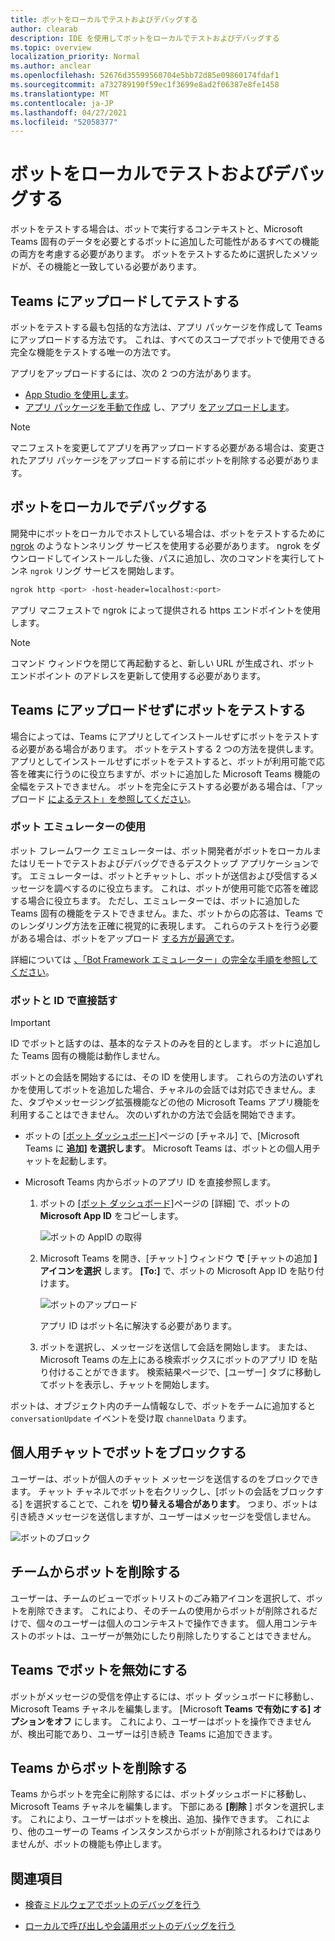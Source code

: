 ```yaml
---
title: ボットをローカルでテストおよびデバッグする
author: clearab
description: IDE を使用してボットをローカルでテストおよびデバッグする
ms.topic: overview
localization_priority: Normal
ms.author: anclear
ms.openlocfilehash: 52676d35599560704e5bb72d85e09860174fdaf1
ms.sourcegitcommit: a732789190f59ec1f3699e8ad2f06387e8fe1458
ms.translationtype: MT
ms.contentlocale: ja-JP
ms.lasthandoff: 04/27/2021
ms.locfileid: "52058377"
---
```

# <a name="test-and-debug-your-bot-locally"></a>ボットをローカルでテストおよびデバッグする

ボットをテストする場合は、ボットで実行するコンテキストと、Microsoft Teams 固有のデータを必要とするボットに追加した可能性があるすべての機能の両方を考慮する必要があります。 ボットをテストするために選択したメソッドが、その機能と一致している必要があります。

## <a name="test-by-uploading-to-teams"></a>Teams にアップロードしてテストする

ボットをテストする最も包括的な方法は、アプリ パッケージを作成して Teams にアップロードする方法です。 これは、すべてのスコープでボットで使用できる完全な機能をテストする唯一の方法です。

アプリをアップロードするには、次の 2 つの方法があります。
* [App Studio を使用します](~/concepts/build-and-test/app-studio-overview.md)。
* [アプリ パッケージを手動で作成](~/concepts/build-and-test/apps-package.md) し、アプリ [をアップロードします](~/concepts/deploy-and-publish/apps-upload.md)。

> [!NOTE]
> マニフェストを変更してアプリを再アップロードする必要がある場合は、変更された[](#delete-a-bot-from-teams)アプリ パッケージをアップロードする前にボットを削除する必要があります。

## <a name="debug-your-bot-locally"></a>ボットをローカルでデバッグする

開発中にボットをローカルでホストしている場合は、ボットをテストするために [ngrok](https://ngrok.com/) のようなトンネリング サービスを使用する必要があります。 ngrok をダウンロードしてインストールした後、パスに追加し、次のコマンドを実行してトンネ `ngrok` リング サービスを開始します。

```bash
ngrok http <port> -host-header=localhost:<port>
```

アプリ マニフェストで ngrok によって提供される https エンドポイントを使用します。 

> [!NOTE]
> コマンド ウィンドウを閉じて再起動すると、新しい URL が生成され、ボット エンドポイント のアドレスを更新して使用する必要があります。

## <a name="test-your-bot-without-uploading-to-teams"></a>Teams にアップロードせずにボットをテストする

場合によっては、Teams にアプリとしてインストールせずにボットをテストする必要がある場合があります。 ボットをテストする 2 つの方法を提供します。 アプリとしてインストールせずにボットをテストすると、ボットが利用可能で応答を確実に行うのに役立ちますが、ボットに追加した Microsoft Teams 機能の全幅をテストできません。 ボットを完全にテストする必要がある場合は、「アップロード [によるテスト」を参照してください](#test-by-uploading-to-teams)。

### <a name="use-the-bot-emulator"></a>ボット エミュレーターの使用

ボット フレームワーク エミュレーターは、ボット開発者がボットをローカルまたはリモートでテストおよびデバッグできるデスクトップ アプリケーションです。 エミュレーターは、ボットとチャットし、ボットが送信および受信するメッセージを調べするのに役立ちます。 これは、ボットが使用可能で応答を確認する場合に役立ちます。 ただし、エミュレーターでは、ボットに追加した Teams 固有の機能をテストできません。また、ボットからの応答は、Teams でのレンダリング方法を正確に視覚的に表現します。 これらのテストを行う必要がある場合は、ボットをアップロード [する方が最適です](#test-by-uploading-to-teams)。

詳細については [、「Bot Framework エミュレーター」の完全な手順を参照してください](/azure/bot-service/bot-service-debug-emulator?view=azure-bot-service-4.0&preserve-view=true)。

### <a name="talk-to-your-bot-directly-by-id"></a>ボットと ID で直接話す

> [!Important]
> ID でボットと話すのは、基本的なテストのみを目的とします。 ボットに追加した Teams 固有の機能は動作しません。

ボットとの会話を開始するには、その ID を使用します。 これらの方法のいずれかを使用してボットを追加した場合、チャネルの会話では対応できません。また、タブやメッセージング拡張機能などの他の Microsoft Teams アプリ機能を利用することはできません。 次のいずれかの方法で会話を開始できます。

* ボットの [[ボット ダッシュボード]](https://dev.botframework.com/bots)ページの [チャネル] で、[Microsoft Teams に **追加] を選択します**。 Microsoft Teams は、ボットとの個人用チャットを起動します。

* Microsoft Teams 内からボットのアプリ ID を直接参照します。
   1. ボットの [[ボット ダッシュボード]](https://dev.botframework.com/bots)ページの [詳細] で、ボットの **Microsoft App ID** をコピーします。
  
      ![ボットの AppID の取得](~/assets/images/bots_appid_botframework.png)
  
   2. Microsoft Teams を開き、[チャット] ウィンドウ **で** [チャットの追加 **] アイコンを選択** します。 **[To:]** で、ボットの Microsoft App ID を貼り付けます。
  
      ![ボットのアップロード](~/assets/images/bots_uploading.png)

      アプリ ID はボット名に解決する必要があります。

   3. ボットを選択し、メッセージを送信して会話を開始します。
      または、Microsoft Teams の左上にある検索ボックスにボットのアプリ ID を貼り付けることができます。 検索結果ページで、[ユーザー] タブに移動してボットを表示し、チャットを開始します。

ボットは、オブジェクト内のチーム情報なしで、ボットをチームに追加すると `conversationUpdate` イベントを受け取 `channelData` ります。

## <a name="block-a-bot-in-personal-chat"></a>個人用チャットでボットをブロックする

ユーザーは、ボットが個人のチャット メッセージを送信するのをブロックできます。 チャット チャネルでボットを右クリックし、[ボットの会話をブロックする] を選択することで、これを **切り替える場合があります**。 つまり、ボットは引き続きメッセージを送信しますが、ユーザーはメッセージを受信しません。

![ボットのブロック](~/assets/images/bots/botdisable.png)

## <a name="remove-a-bot-from-a-team"></a>チームからボットを削除する

ユーザーは、チームのビューでボットリストのごみ箱アイコンを選択して、ボットを削除できます。 これにより、そのチームの使用からボットが削除されるだけで、個々のユーザーは個人のコンテキストで操作できます。 個人用コンテキストのボットは、ユーザーが無効にしたり削除したりすることはできません。

## <a name="disable-a-bot-in-teams"></a>Teams でボットを無効にする

ボットがメッセージの受信を停止するには、ボット ダッシュボードに移動し、Microsoft Teams チャネルを編集します。 [Microsoft **Teams で有効にする] オプションをオフ** にします。 これにより、ユーザーはボットを操作できませんが、検出可能であり、ユーザーは引き続き Teams に追加できます。

## <a name="delete-a-bot-from-teams"></a>Teams からボットを削除する

Teams からボットを完全に削除するには、ボットダッシュボードに移動し、Microsoft Teams チャネルを編集します。 下部にある **[削除** ] ボタンを選択します。 これにより、ユーザーはボットを検出、追加、操作できます。 これにより、他のユーザーの Teams インスタンスからボットが削除されるわけではありませんが、ボットの機能も停止します。

## <a name="see-also"></a>関連項目

- [検査ミドルウェアでボットのデバッグを行う](/azure/bot-service/bot-service-debug-inspection-middleware)

- [ローカルで呼び出しや会議用ボットのデバッグを行う](~/bots/calls-and-meetings/debugging-local-testing-calling-meeting-bots.md)
